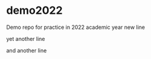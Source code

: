 # demo2022
Demo repo for practice in 2022 academic year
new line

yet another line

and another line
